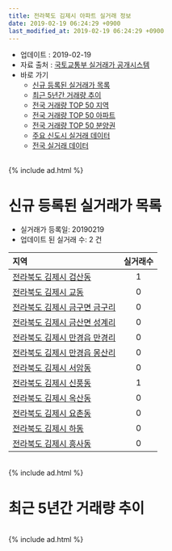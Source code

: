```yaml
---
title: 전라북도 김제시 아파트 실거래 정보
date: 2019-02-19 06:24:29 +0900
last_modified_at: 2019-02-19 06:24:29 +0900
---
```


* 업데이트 : 2019-02-19
* 자료 출처 : [국토교통부 실거래가 공개시스템](http://rt.molit.go.kr)
* 바로 가기
    * [신규 등록된 실거래가 목록](#신규-등록된-실거래가-목록)
    * [최근 5년간 거래량 추이](#최근-5년간-거래량-추이)
    * [전국 거래량 TOP 50 지역](https://inasie.github.io/apt-trade-info/최근-3개월-전국에서-가장-거래가-많이-발생한-지역)
    * [전국 거래량 TOP 50 아파트](https://inasie.github.io/apt-trade-info/최근-3개월-전국에서-가장-거래가-많이-발생한-아파트)
    * [전국 거래량 TOP 50 분양권](https://inasie.github.io/apt-trade-info/최근-3개월-전국에서-가장-거래가-많이-발생한-분양권)
    * [주요 신도시 실거래 데이터](https://inasie.github.io/apt-trade-info/주요-신도시)
    * [전국 실거래 데이터](https://inasie.github.io/apt-trade-info/전국)

<br>
{% include ad.html %}
<br>

# 신규 등록된 실거래가 목록
* 실거래가 등록일: 20190219
* 업데이트 된 실거래 수: 2 건


|지역|실거래수|
|:---|:---:|
|[전라북도 김제시 검산동](https://inasie.github.io/apt-trade-info/전라북도-김제시-검산동)|1|
|[전라북도 김제시 교동](https://inasie.github.io/apt-trade-info/전라북도-김제시-교동)|0|
|[전라북도 김제시 금구면 금구리](https://inasie.github.io/apt-trade-info/전라북도-김제시-금구면-금구리)|0|
|[전라북도 김제시 금산면 성계리](https://inasie.github.io/apt-trade-info/전라북도-김제시-금산면-성계리)|0|
|[전라북도 김제시 만경읍 만경리](https://inasie.github.io/apt-trade-info/전라북도-김제시-만경읍-만경리)|0|
|[전라북도 김제시 만경읍 몽산리](https://inasie.github.io/apt-trade-info/전라북도-김제시-만경읍-몽산리)|0|
|[전라북도 김제시 서암동](https://inasie.github.io/apt-trade-info/전라북도-김제시-서암동)|0|
|[전라북도 김제시 신풍동](https://inasie.github.io/apt-trade-info/전라북도-김제시-신풍동)|1|
|[전라북도 김제시 옥산동](https://inasie.github.io/apt-trade-info/전라북도-김제시-옥산동)|0|
|[전라북도 김제시 요촌동](https://inasie.github.io/apt-trade-info/전라북도-김제시-요촌동)|0|
|[전라북도 김제시 하동](https://inasie.github.io/apt-trade-info/전라북도-김제시-하동)|0|
|[전라북도 김제시 흥사동](https://inasie.github.io/apt-trade-info/전라북도-김제시-흥사동)|0|


<br>
{% include ad.html %}
<br>

# 최근 5년간 거래량 추이


<div style="width:100%;">
    <canvas id="deal_progress" height="200"></canvas>
</div>

<script>
new Chart(document.getElementById("deal_progress"), {
    type: 'line',
    data: {
        labels: ['201402','201403','201404','201405','201406','201407','201408','201409','201410','201411','201412','201501','201502','201503','201504','201505','201506','201507','201508','201509','201510','201511','201512','201601','201602','201603','201604','201605','201606','201607','201608','201609','201610','201611','201612','201701','201702','201703','201704','201705','201706','201707','201708','201709','201710','201711','201712','201801','201802','201803','201804','201805','201806','201807','201808','201809','201810','201811','201812','201901','201902'],
        datasets: [{
            label: '매매',
            pointRadius: 1,
            data: [22, 25, 22, 18, 20, 27, 22, 24, 35, 35, 29, 44, 21, 68, 43, 42, 32, 28, 27, 30, 34, 34, 25, 25, 34, 41, 44, 27, 32, 35, 41, 39, 48, 53, 34, 35, 53, 38, 50, 53, 50, 48, 45, 36, 35, 47, 34, 51, 40, 46, 38, 47, 43, 31, 39, 28, 45, 54, 46, 36, 8],
            borderColor: "rgba(255, 201, 14, 1)",
            backgroundColor: "rgba(255, 201, 14, 0.5)",
            fill: false,
            lineTension: 0
        },{
            label: '전월세',
            pointRadius: 1,
            data: [65, 44, 45, 45, 31, 44, 45, 35, 38, 43, 31, 37, 29, 47, 45, 29, 63, 42, 54, 57, 41, 51, 46, 37, 69, 57, 77, 55, 43, 39, 47, 47, 50, 57, 54, 53, 54, 53, 52, 56, 64, 49, 60, 46, 49, 50, 47, 37, 58, 46, 51, 39, 39, 31, 48, 34, 55, 46, 39, 35, 14],
            borderColor: "rgba(0, 141, 185, 1)",
            backgroundColor: "rgba(0, 141, 185, 0.5)",
            fill: false,
            lineTension: 0
        }
        ]
    },
    options: {
        responsive: true,
        title: {
            display: false
        },
        tooltips: {
            mode: 'index',
            intersect: false
        },
        hover: {
            mode: 'nearest',
            intersect: true
        },
        scales: {
            xAxes: [{
                display: true,
                scaleLabel: {
                    display: true,
                    labelString: '년/월'
                }
            }],
            yAxes: [{
                display: true,
                ticks: {
                    suggestedMin: 0,
                },
                scaleLabel: {
                    display: true,
                    labelString: '실거래 수'
                }
            }]
        }
    }
});

</script>


<br>
{% include ad.html %}
<br>

